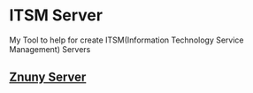 # ITSM Server

My Tool to help for create ITSM(Information Technology Service Management) Servers

## [Znuny Server](/technology/znuny/README.md)
